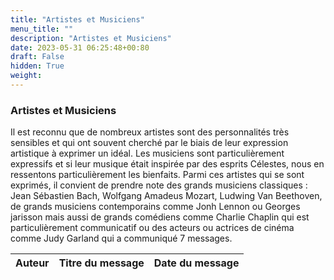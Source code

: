 ```yaml
---
title: "Artistes et Musiciens"
menu_title: ""
description: "Artistes et Musiciens"
date: 2023-05-31 06:25:48+00:80
draft: False
hidden: True
weight:
---
```

### Artistes et Musiciens

Il est reconnu que de nombreux artistes sont des personnalités très sensibles et qui ont souvent cherché par le biais de leur expression artistique à exprimer un idéal. Les musiciens sont particulièrement expressifs et si leur musique était inspirée par des esprits Célestes, nous en ressentons particulièrement les bienfaits. Parmi ces artistes qui se sont exprimés, il convient de prendre note des grands musiciens classiques : Jean Sébastien Bach, Wolfgang Amadeus Mozart, Ludwing Van Beethoven, de grands musiciens contemporains comme Jonh Lennon ou Georges jarisson mais aussi de grands comédiens comme Charlie Chaplin qui est particulièrement communicatif ou des acteurs ou actrices de cinéma comme Judy Garland qui a communiqué 7 messages.

**Auteur** | **Titre du message** | **Date du message**  
---|---|---
